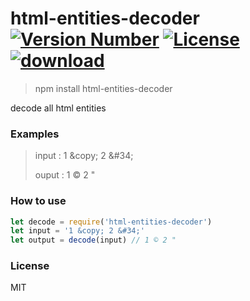 # html-entities-decoder [![Version Number](https://img.shields.io/npm/v/html-entities-decoder.svg)](https://github.com/xinglie/html-entities-decoder/ "Version Number") [![License](https://img.shields.io/badge/license-MIT-orange.svg)](https://opensource.org/licenses/MIT "License") [![download](https://img.shields.io/npm/dm/html-entities-decoder.svg)](https://www.npmjs.com/package/html-entities-decoder)
> npm install html-entities-decoder

decode all html entities

### Examples
> input : 1 &amp;copy; 2 &amp;#34;
>
> ouput : 1 © 2 "

### How to use
```js
let decode = require('html-entities-decoder')
let input = '1 &copy; 2 &#34;'
let output = decode(input) // 1 © 2 "
```

### License
MIT